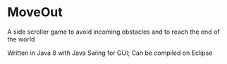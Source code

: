 # MoveOut

A side scroller game to avoid incoming obstacles and to reach the end of the world

Written in Java 8 with Java Swing for GUI; Can be compiled on Eclipse
